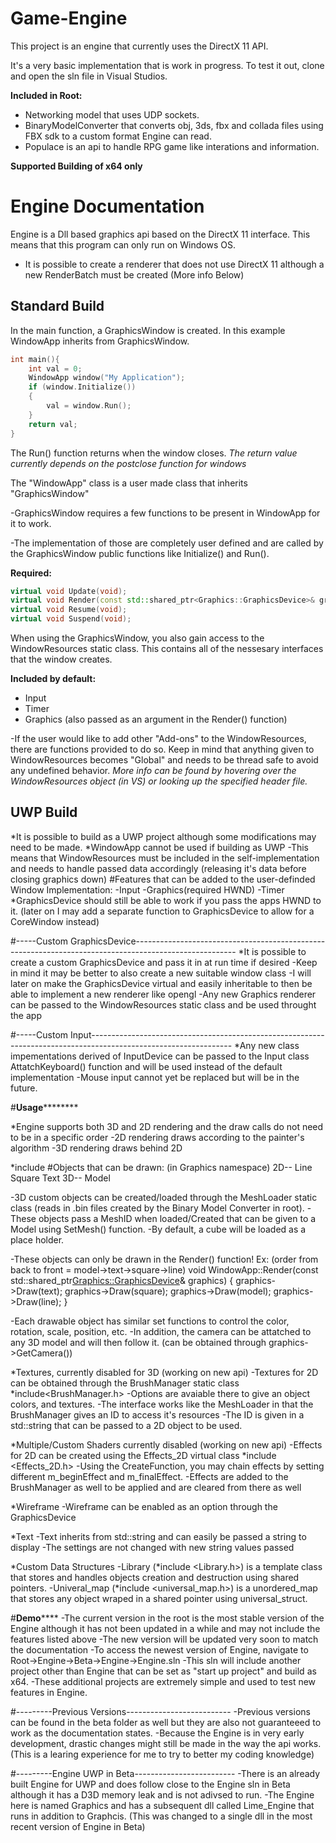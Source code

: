 # Game-Engine
This project is an engine that currently uses the DirectX 11 API.

It's a very basic implementation that is work in progress.
To test it out, clone and open the sln file in Visual Studios.

**Included in Root:**
- Networking model that uses UDP sockets.
- BinaryModelConverter that converts obj, 3ds, fbx and collada files using FBX sdk to a custom format Engine can read.
- Populace is an api to handle RPG game like interations and information.

**Supported Building of x64 only**

Engine Documentation
====================
Engine is a Dll based graphics api based on the DirectX 11 interface.
This means that this program can only run on Windows OS.
- It is possible to create a renderer that does not use DirectX 11 although a new RenderBatch must be created (More info Below)

Standard Build
--------------

In the main function, a GraphicsWindow is created. In this example WindowApp inherits from GraphicsWindow.
```C++
int main(){
	int val = 0;
	WindowApp window("My Application");
	if (window.Initialize())
	{
		val = window.Run();
	}
	return val;
}
```
The Run() function returns when the window closes.
*The return value currently depends on the postclose function for windows*

The "WindowApp" class is a user made class that inherits "GraphicsWindow"

-GraphicsWindow requires a few functions to be present in WindowApp for it to work.

-The implementation of those are completely user defined and are called by the GraphicsWindow public functions like Initialize() and Run().

**Required:**
```C++
virtual void Update(void);
virtual void Render(const std::shared_ptr<Graphics::GraphicsDevice>& graphics);
virtual void Resume(void);
virtual void Suspend(void);
 ```

When using the GraphicsWindow, you also gain access to the WindowResources static class.
This contains all of the nessesary interfaces that the window creates.

**Included by default:**
- Input
- Timer
- Graphics (also passed as an argument in the Render() function)

-If the user would like to add other "Add-ons" to the WindowResources, there are functions provided to do so. Keep in mind that anything given to WindowResources becomes "Global" and needs to be thread safe to avoid any undefined behavior.
*More info can be found by hovering over the WindowResources object (in VS) or looking up the specified header file.*

UWP Build
---------

*It is possible to build as a UWP project although some modifications may need to be made.
*WindowApp cannot be used if building as UWP
-This means that WindowResources must be included in the self-implementation and needs to handle passed data accordingly 
(releasing it's data before closing graphics down)
#Features that can be added to the user-definded Window Implementation:
-Input
-Graphics(required HWND)
-Timer
*GraphicsDevice should still be able to work if you pass the apps HWND to it. (later on I may add a separate function to GraphicsDevice to allow for a CoreWindow instead)

#-----Custom GraphicsDevice-------------------------------------------------------------------------------------------------------
*It is possible to create a custom GraphicsDevice and pass it in at run time if desired
-Keep in mind it may be better to also create a new suitable window class
-I will later on make the GraphicsDevice virtual and easily inheritable to then be able to implement a new renderer like opengl
-Any new Graphics renderer can be passed to the WindowResources static class and be used throught the app

#-----Custom Input-----------------------------------------------------------------------------------------------------------------
*Any new class impementations derived of InputDevice can be passed to the Input class AttatchKeyboard() function and will be used instead of the default implementation
-Mouse input cannot yet be replaced but will be in the future.


#**********************Usage******************************

*Engine supports both 3D and 2D rendering and the draw calls do not need to be in a specific order
-2D rendering draws according to the painter's algorithm
-3D rendering draws behind 2D

*include <GraphicsWindow>
#Objects that can be drawn: (in Graphics namespace)
2D--
Line
Square
Text
3D--
Model

-3D custom objects can be created/loaded through the MeshLoader static class (reads in .bin files created by the Binary Model Converter in root).
-These objects pass a MeshID when loaded/Created that can be given to a Model using SetMesh() function.
-By default, a cube will be loaded as a place holder.

-These objects can only be drawn in the Render() function!
Ex: (order from back to front = model->text->square->line)
void WindowApp::Render(const std::shared_ptr<Graphics::GraphicsDevice>& graphics)
{
	graphics->Draw(text);
	graphics->Draw(square);
	graphics->Draw(model);
	graphics->Draw(line);
}

-Each drawable object has similar set functions to control the color, rotation, scale, position, etc.
-In addition, the camera can be attatched to any 3D model and will then follow it. (can be obtained through graphics->GetCamera())

*Textures, currently disabled for 3D (working on new api)
-Textures for 2D can be obtained through the BrushManager static class *include<BrushManager.h>
-Options are avaiable there to give an object colors, and textures. 
-The interface works like the MeshLoader in that the BrushManager gives an ID to access it's resources
-The ID is given in a std::string that can be passed to a 2D object to be used.

*Multiple/Custom Shaders currently disabled (working on new api)
-Effects for 2D can be created using the Effects_2D virtual class *include <Effects_2D.h>
-Using the CreateFunction, you may chain effects by setting different m_beginEffect and m_finalEffect.
-Effects are added to the BrushManager as well to be applied and are cleared from there as well

*Wireframe
-Wireframe can be enabled as an option through the GraphicsDevice

*Text
-Text inherits from std::string and can easily be passed a string to display
-The settings are not changed with new string values passed

*Custom Data Structures
-Library (*include <Library.h>) is a template class that stores and handles objects creation and destruction using shared pointers.
-Univeral_map (*include <universal_map.h>) is a unordered_map that stores any object wraped in a shared pointer using universal_struct.

#**********************Demo**************************
-The current version in the root is the most stable version of the Engine although it has not been updated in a while and may not include the features listed above
-The new version will be updated very soon to match the documentation
-To access the newest version of Engine, navigate to Root->Engine->Beta->Engine->Engine.sln
-This sln will include another project other than Engine that can be set as "start up project" and build as x64.
-These additional projects are extremely simple and used to test new features in Engine.

#---------Previous Versions--------------------------
-Previous versions can be found in the beta folder as well but they are also not guaranteeed to work as the documentation states.
-Because the Engine is in very early development, drastic changes might still be made in the way the api works.
(This is a learing experience for me to try to better my coding knowledge)

#---------Engine UWP in Beta-------------------------
-There is an already built Engine for UWP and does follow close to the Engine sln in Beta although it has a D3D memory leak and is not adivsed to run.
-The Engine here is named Graphics and has a subsequent dll called Lime_Engine that runs in addition to Graphcis. 
(This was changed to a single dll in the most recent version of Engine in Beta)
